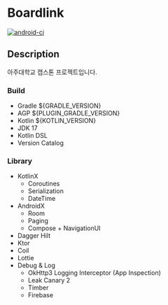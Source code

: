 # Boardlink

[![android-ci](https://github.com/ajou-capstone/board-link-android/actions/workflows/android-ci.yml/badge.svg?branch=main)](https://github.com/ajou-capstone/board-link-android/actions/workflows/android-ci.yml)

## Description

아주대학교 캡스톤 프로젝트입니다.

### Build

- Gradle ${GRADLE_VERSION}
- AGP ${PLUGIN_GRADLE_VERSION}
- Kotlin ${KOTLIN_VERSION}
- JDK 17
- Kotlin DSL
- Version Catalog

### Library

- KotlinX
  - Coroutines
  - Serialization
  - DateTime
- AndroidX
  - Room
  - Paging
  - Compose + NavigationUI
- Dagger Hilt
- Ktor
- Coil
- Lottie
- Debug & Log
  - OkHttp3 Logging Interceptor (App Inspection)
  - Leak Canary 2
  - Timber
  - Firebase
